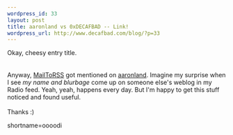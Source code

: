 ```yaml
--- 
wordpress_id: 33
layout: post
title: aaronland vs 0xDECAFBAD -- Link!
wordpress_url: http://www.decafbad.com/blog/?p=33
---
```

Okay, cheesy entry title.  
<br /><br />
Anyway, <a href="http://www.decafbad.com/twiki/bin/view/Main/MailToRSS">MailToRSS</a> got mentioned on <a href="http://aaronland.info/weblog/">aaronland</a>.  Imagine my surprise when I see <i>my name and blurbage</i> come up on someone else's weblog in my Radio feed.  Yeah, yeah, happens every day.  But I'm happy to get this stuff noticed and found useful.
<br /><br />
Thanks :)
<!--more-->
shortname=oooodi
